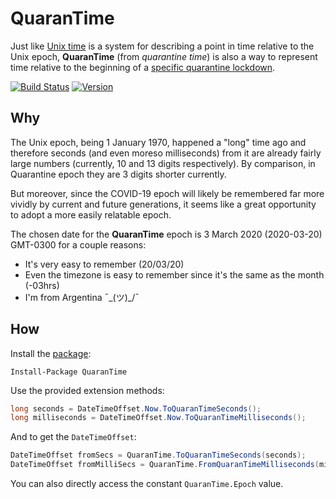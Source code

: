 # QuaranTime

Just like [Unix time](https://en.wikipedia.org/wiki/Unix_time) is a system for 
describing a point in time relative to the Unix epoch, **QuaranTime** (from 
*quarantine time*) is also a way to represent time relative to the beginning 
of a [specific quarantine lockdown](https://en.wikipedia.org/wiki/COVID-19_pandemic_in_Argentina#Mandatory_lockdown).

[![Build Status](https://github.com/kzu/QuaranTime/workflows/build/badge.svg)](https://github.com/kzu/QuaranTime/actions)
[![Version](https://img.shields.io/nuget/vpre/QuaranTime.svg)](https://www.nuget.org/packages/QuaranTime)


## Why 

The Unix epoch, being 1 January 1970, happened a "long" time ago and therefore 
seconds (and even moreso milliseconds) from it are already fairly large numbers 
(currently, 10 and 13 digits respectively). By comparison, in Quarantine epoch 
they are 3 digits shorter currently. 

But moreover, since the COVID-19 epoch will likely be remembered far more vividly 
by current and future generations, it seems like a great opportunity to adopt a 
more easily relatable epoch.

The chosen date for the **QuaranTime** epoch is 3 March 2020 (2020-03-20) GMT-0300 
for a couple reasons: 
* It's very easy to remember (20/03/20) 
* Even the timezone is easy to remember since it's the same as the month (-03hrs)
* I'm from Argentina ¯\_(ツ)_/¯

## How

Install the [package](https://nuget.org/packages/QuaranTime):

```
Install-Package QuaranTime
```

Use the provided extension methods:

```csharp
long seconds = DateTimeOffset.Now.ToQuaranTimeSeconds();
long milliseconds = DateTimeOffset.Now.ToQuaranTimeMilliseconds();
```

And to get the `DateTimeOffset`:

```csharp
DateTimeOffset fromSecs = QuaranTime.ToQuaranTimeSeconds(seconds);
DateTimeOffset fromMilliSecs = QuaranTime.FromQuaranTimeMilliseconds(milliseconds);
```

You can also directly access the constant `QuaranTime.Epoch` value.
